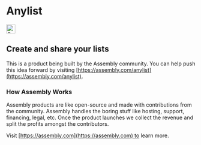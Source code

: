 # Anylist

<a href="https://assembly.com/anylist/bounties?utm_campaign=assemblage&utm_source=anylist&utm_medium=repo_badge"><img src="https://asm-badger.herokuapp.com/anylist/badges/tasks.svg" height="24px" alt="Open Tasks" /></a>

## Create and share your lists

This is a product being built by the Assembly community. You can help push this idea forward by visiting [https://assembly.com/anylist](https://assembly.com/anylist).

### How Assembly Works

Assembly products are like open-source and made with contributions from the community. Assembly handles the boring stuff like hosting, support, financing, legal, etc. Once the product launches we collect the revenue and split the profits amongst the contributors.

Visit [https://assembly.com](https://assembly.com) to learn more.
